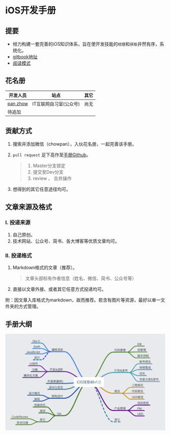 # iOS开发手册

## 提要
* 倾力构建一套完善的iOS知识体系，旨在使开发技能的`梳理`和`获取`井然有序，系统化。
* [gitbook地址](https://www.gitbook.com/book/panzhow/ios/details)
* [阅读模式](https://panzhow.gitbooks.io/ios/content/)


## 花名册

| 开发人员 | 站点| 其它 |
|--- | --- | --- |
|[pan zhow](https://github.com/PanZhow)| IT互联网自习室(公众号)| 尚无 |
| 待追加 | | |

## 贡献方式

1. 搜索并添加微信（chowpan），入伙花名册，一起完善该手册。
2. `pull request` 足下高作至[手册Github](https://github.com/PanZhow/iOS_notebook)。

	> 1. Master分支锁定
	> 2. 提交至Dev分支
	> 3. review 、 合并操作 
	
3. 想得到的其它任意途径均可。



## 文章来源及格式

### Ⅰ. 投递来源

1. 自己原创。
2. 技术网站、公众号、简书、各大博客等优质文章均可。

### Ⅱ. 投递格式

1. Markdown格式的文章（推荐）。
	
	> 文章头部标有作者信息（姓名、微信、简书、公众号等）
	
2. 直接以文章外接、或者其它任意方式投递均可。

附：因文章入库格式为markdown，故而推荐。若含有图片等资源，最好以单一文件夹的方式管理。
	

## 手册大纲

![note](./main/iOS开发手册v1.0.png)